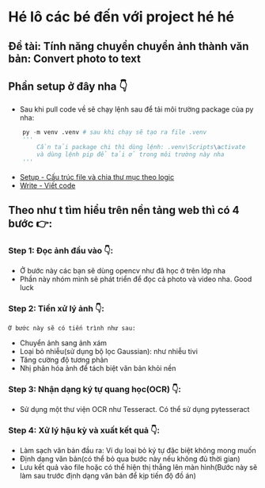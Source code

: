 # Hé lô các bé đến với project hé hé

## Đề tài: Tính năng chuyển chuyển ảnh thành văn bản: Convert photo to text

## Phần setup ở đây nha 👇

-   Sau khi pull code về sẽ chạy lệnh sau để tải môi trường package của py nha:

```py
    py -m venv .venv # sau khi chạy sẽ tạo ra file .venv
    '''
        Cần tải package chi thì dùng lệnh: .venv\Scripts\activate
        và dùng lệnh pip để tải ở trong môi trường này nha
    '''
```

-   [Setup - Cấu trúc file và chia thư mục theo logic](./SETUP.md)
-   [Write - Viết code](./WRITE.md)

## Theo như t tìm hiểu trên nền tảng web thì có 4 bước 👉:

### Step 1: Đọc ảnh đầu vào 👇:

-   Ở bước này các bạn sẽ dùng opencv như đã học ở trên lớp nha
-   Phần này nhóm mình sẽ phát triển để đọc cả photo và video nha. Good luck

### Step 2: Tiền xử lý ảnh 👇:

    Ở bước này sẽ có tiến trình như sau:

-   Chuyển ảnh sang ảnh xám
-   Loại bỏ nhiễu(sử dụng bộ lọc Gaussian): như nhiễu tivi
-   Tăng cường độ tương phản
-   Nhị phân hóa ảnh để tách biệt văn bản khỏi nền

### Step 3: Nhận dạng ký tự quang học(OCR) 👇:

-   Sử dụng một thư viện OCR như Tesseract. Có thể sử dụng pytesseract

### Step 4: Xử lý hậu kỳ và xuất kết quả 👇:

-   Làm sạch văn bản đầu ra: Ví dụ loại bỏ ký tự đặc biệt không mong muốn
-   Định dạng văn bản(có thể bỏ qua bước này nếu không đủ thời gian)
-   Lưu kết quả vào file hoặc có thể hiện thị thẳng lên màn hình(Bước này sẽ làm sau trước định dạng văn bản để kịp tiến độ đồ án)

